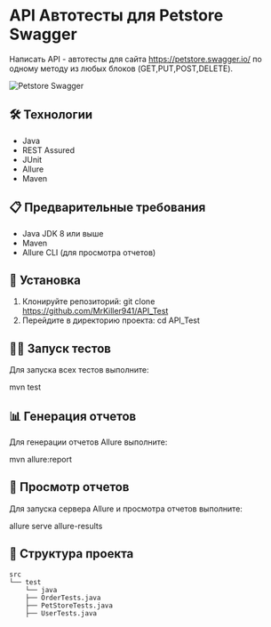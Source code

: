 # API Автотесты для Petstore Swagger
Написать API - автотесты для сайта https://petstore.swagger.io/ по одному методу из любых блоков (GET,PUT,POST,DELETE). 

![Petstore Swagger](https://petstore.swagger.io/favicon-32x32.png)


## 🛠 Технологии

- Java
- REST Assured
- JUnit
- Allure
- Maven

## 📋 Предварительные требования

- Java JDK 8 или выше
- Maven
- Allure CLI (для просмотра отчетов)

## 🔧 Установка

1. Клонируйте репозиторий:
   git clone https://github.com/MrKiller941/API_Test
2. Перейдите в директорию проекта:
   cd API_Test

## 🏃‍♂️ Запуск тестов

Для запуска всех тестов выполните:

mvn test

## 📊 Генерация отчетов

Для генерации отчетов Allure выполните:


mvn allure:report

## 👀 Просмотр отчетов

Для запуска сервера Allure и просмотра отчетов выполните:


allure serve allure-results

## 📁 Структура проекта

```
src
└── test
    └── java
    ├── OrderTests.java
    ├── PetStoreTests.java
    ├── UserTests.java
```
